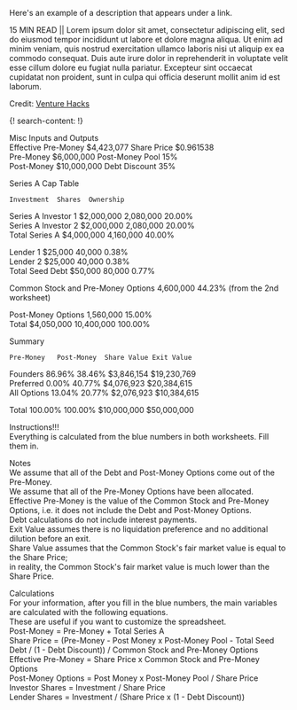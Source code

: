 Here's an example of a description that appears under a link.

15 MIN READ || Lorem ipsum dolor sit amet, consectetur adipiscing elit, sed do eiusmod tempor incididunt ut labore et dolore magna aliqua. Ut enim ad minim veniam, quis nostrud exercitation ullamco laboris nisi ut aliquip ex ea commodo consequat. Duis aute irure dolor in reprehenderit in voluptate velit esse cillum dolore eu fugiat nulla pariatur. Excepteur sint occaecat cupidatat non proident, sunt in culpa qui officia deserunt mollit anim id est laborum.

Credit: [Venture Hacks](http://venturehacks.com/)

 
{! search-content: !}

 Misc Inputs and Outputs																																																																																																																																																																																																																																																	
Effective Pre-Money	$4,423,077 	Share Price	$0.961538																																																																																																																																																																																																																																																												
Pre-Money	$6,000,000 	Post-Money Pool	15%																																																																																																																																																																																																																																																												
Post-Money	$10,000,000 	Debt Discount	35%																																																																																																																																																																																																																																																												
																																																																																																																																																																																																																																																															
Series A Cap Table																																																																																																																																																																																																																																																															
																																																																																																																																																																																																																																																															
	Investment	Shares	Ownership																																																																																																																																																																																																																																																												
Series A Investor 1	$2,000,000 	2,080,000	20.00%																																																																																																																																																																																																																																																												
Series A Investor 2	$2,000,000 	2,080,000	20.00%																																																																																																																																																																																																																																																												
Total Series A	$4,000,000 	4,160,000	40.00%																																																																																																																																																																																																																																																												
																																																																																																																																																																																																																																																															
Lender 1	$25,000 	40,000	0.38%																																																																																																																																																																																																																																																												
Lender 2	$25,000 	40,000	0.38%																																																																																																																																																																																																																																																												
Total Seed Debt	$50,000 	80,000	0.77%																																																																																																																																																																																																																																																												
																																																																																																																																																																																																																																																															
Common Stock and Pre-Money Options		4,600,000	44.23%	(from the 2nd worksheet)																																																																																																																																																																																																																																																											
																																																																																																																																																																																																																																																															
Post-Money Options		1,560,000	15.00%																																																																																																																																																																																																																																																												
Total	$4,050,000 	10,400,000	100.00%																																																																																																																																																																																																																																																												
																																																																																																																																																																																																																																																															
Summary																																																																																																																																																																																																																																																															
																																																																																																																																																																																																																																																															
	Pre-Money	Post-Money	Share Value	Exit Value																																																																																																																																																																																																																																																											
																																																																																																																																																																																																																																																															
Founders	86.96%	38.46%	$3,846,154	$19,230,769																																																																																																																																																																																																																																																											
Preferred	0.00%	40.77%	$4,076,923	$20,384,615																																																																																																																																																																																																																																																											
All Options	13.04%	20.77%	$2,076,923	$10,384,615																																																																																																																																																																																																																																																											
																																																																																																																																																																																																																																																															
Total	100.00%	100.00%	$10,000,000	$50,000,000																																																																																																																																																																																																																																																											
																																																																																																																																																																																																																																																															
																																																																																																																																																																																																																																																															
Instructions!!!																																																																																																																																																																																																																																																															
Everything is calculated from the blue numbers in both worksheets. Fill them in.																																																																																																																																																																																																																																																															
																																																																																																																																																																																																																																																															
Notes																																																																																																																																																																																																																																																															
We assume that all of the Debt and Post-Money Options come out of the Pre-Money.																																																																																																																																																																																																																																																															
We assume that all of the Pre-Money Options have been allocated.																																																																																																																																																																																																																																																															
Effective Pre-Money is the value of the Common Stock and Pre-Money Options, i.e. it does not include the Debt and Post-Money Options.																																																																																																																																																																																																																																																															
Debt calculations do not include interest payments.																																																																																																																																																																																																																																																															
Exit Value assumes there is no liquidation preference and no additional dilution before an exit.																																																																																																																																																																																																																																																															
Share Value assumes that the Common Stock's fair market value is equal to the Share Price;																																																																																																																																																																																																																																																															
in reality, the Common Stock's fair market value is much lower than the Share Price.																																																																																																																																																																																																																																																															
																																																																																																																																																																																																																																																															
Calculations																																																																																																																																																																																																																																																															
For your information, after you fill in the blue numbers, the main variables are calculated with the following equations.																																																																																																																																																																																																																																																															
These are useful if you want to customize the spreadsheet.																																																																																																																																																																																																																																																															
Post-Money = Pre-Money + Total Series A																																																																																																																																																																																																																																																															
Share Price = (Pre-Money - Post Money x Post-Money Pool - Total Seed Debt / (1 - Debt Discount)) / Common Stock and Pre-Money Options																																																																																																																																																																																																																																																															
Effective Pre-Money = Share Price x Common Stock and Pre-Money Options																																																																																																																																																																																																																																																															
Post-Money Options = Post Money x Post-Money Pool / Share Price																																																																																																																																																																																																																																																															
Investor Shares = Investment / Share Price																																																																																																																																																																																																																																																															
Lender Shares = Investment / (Share Price x (1 - Debt Discount))																																																																																																																																																																																																																																																															

